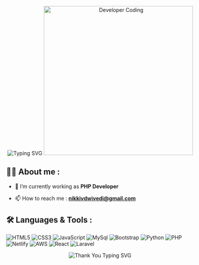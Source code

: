<p align="center">
  <img src="https://readme-typing-svg.herokuapp.com?font=Fira+Code&size=25&duration=2000&pause=2000&color=F70000&center=true&vCenter=true&width=700&height=50&lines=Hi+👋+from+Nikki!;Full+Stack+Software+Developer+From+India" alt="Typing SVG" />

  <img src="https://media.giphy.com/media/qgQUggAC3Pfv687qPC/giphy.gif" alt="Developer Coding" width="400" />

</p> 

## 👨‍💻 About me :

- 🌱 I’m currently working as **PHP Developer**

- 📫 How to reach me : **nikkivdwivedi@gmail.com**


<!-- 💻  -->
## 🛠️ Languages & Tools :

![HTML5](https://img.shields.io/badge/html5-%23E34F26.svg?style=for-the-badge&logo=html5&logoColor=white)
![CSS3](https://img.shields.io/badge/css3-%231572B6.svg?style=for-the-badge&logo=css3&logoColor=white)
![JavaScript](https://img.shields.io/badge/JavaScript-F7DF1E.svg?logo=javascript&logoColor=black&style=for-the-badge)
![MySql](https://img.shields.io/badge/MySql-00758f?style=for-the-badge&logo=MySql&logoColor=white)
![Bootstrap](https://img.shields.io/badge/Bootstrap-563D7C?style=for-the-badge&logo=bootstrap&logoColor=white)
![Python](https://img.shields.io/badge/Python-%231511B6.svg?style=for-the-badge&logo=Python&logoColor=white)
![PHP](https://img.shields.io/badge/PHP-777BB4.svg?style=for-the-badge&logo=PHP&logoColor=white)
![Netlify](https://img.shields.io/badge/netlify-blue.svg?style=for-the-badge&logo=netlify&logoColor=white)
![AWS](https://img.shields.io/badge/AWS-232F3E?style=for-the-badge&logo=amazon&&logoColor=white)
![React](https://img.shields.io/badge/React-blue.svg?style=for-the-badge&logo=React&logoColor=white)
![Laravel](https://img.shields.io/badge/Laravel-red.svg?style=for-the-badge&logo=Laravel&logoColor=white)
 

<p align="center"> <img src="https://readme-typing-svg.herokuapp.com?font=Fira+Code&size=18&duration=2000&pause=2000&color=F70000&center=true&vCenter=true&width=700&height=50&lines=Thank+you+for+visiting!+😊" alt="Thank You Typing SVG" />
</p>
